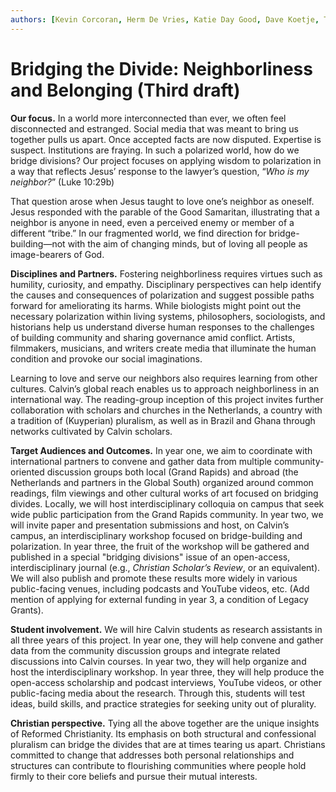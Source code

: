 ```yaml
---
authors: [Kevin Corcoran, Herm De Vries, Katie Day Good, Dave Koetje, Tracy Kuperus]
---
```


# Bridging the Divide: Neighborliness and Belonging (Third draft)

**Our focus.** In a world more interconnected than ever, we often feel disconnected and estranged. Social media that was meant to bring us together pulls us apart. Once accepted facts are now disputed. Expertise is suspect. Institutions are fraying. In such a polarized world, how do we bridge divisions? Our project focuses on applying wisdom to polarization in a way that reflects Jesus’ response to the lawyer’s question, “*Who is my neighbor?*” (Luke 10:29b)

That question arose when Jesus taught to love one’s neighbor as oneself. Jesus responded with the parable of the Good Samaritan, illustrating that a neighbor is anyone in need, even a perceived enemy or member of a different “tribe.” In our fragmented world, we find direction for bridge-building—not with the aim of changing minds, but of loving all people as image-bearers of God.

**Disciplines and Partners.** Fostering neighborliness requires virtues such as humility, curiosity, and empathy. Disciplinary perspectives can help identify the causes and consequences of polarization and suggest possible paths forward for ameliorating its harms. While biologists might point out the necessary polarization within living systems, philosophers, sociologists, and historians help us understand diverse human responses to the challenges of building community and sharing governance amid conflict. Artists, filmmakers, musicians, and writers create media that illuminate the human condition and provoke our social imaginations.

Learning to love and serve our neighbors also requires learning from other cultures. Calvin’s global reach enables us to approach neighborliness in an international way. The reading-group inception of this project invites further collaboration with scholars and churches in the Netherlands, a country with a tradition of (Kuyperian) pluralism, as well as in Brazil and Ghana through networks cultivated by Calvin scholars.

**Target Audiences and Outcomes.** In year one, we aim to coordinate with international partners to convene and gather data from multiple community-oriented discussion groups both local (Grand Rapids) and abroad (the Netherlands and partners in the Global South) organized around common readings, film viewings and other cultural works of art focused on bridging divides. Locally, we will host interdisciplinary colloquia on campus that seek wide public participation from the Grand Rapids community. In year two, we will invite paper and presentation submissions and host, on Calvin’s campus, an interdisciplinary workshop focused on bridge-building and polarization. In year three, the fruit of the workshop will be gathered and published in a special "bridging divisions" issue of an open-access, interdisciplinary journal (e.g., *Christian Scholar’s Review*, or an equivalent). We will also publish and promote these results more widely in various public-facing venues, including podcasts and YouTube videos, etc. (Add mention of applying for external funding in year 3, a condition of Legacy Grants).

**Student involvement.** We will hire Calvin students as research assistants in all three years of this project. In year one, they will help convene and gather data from the community discussion groups and integrate related discussions into Calvin courses. In year two, they will help organize and host the interdisciplinary workshop. In year three, they will help produce the open-access scholarship and podcast interviews, YouTube videos, or other public-facing media about the research. Through this, students will test ideas, build skills, and practice strategies for seeking unity out of plurality.

**Christian perspective.** Tying all the above together are the unique insights of Reformed Christianity. Its emphasis on both structural and confessional pluralism can bridge the divides that are at times tearing us
apart. Christians committed to change that addresses both personal relationships and structures can
contribute to flourishing communities where people hold firmly to their core beliefs and pursue their
mutual interests.